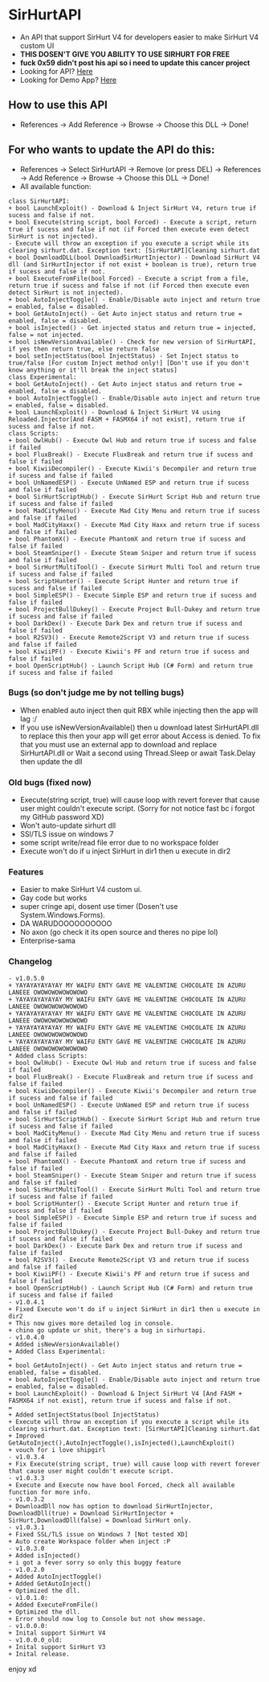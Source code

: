 # SirHurtAPI
 - An API that support SirHurt V4 for developers easier to make SirHurt V4 custom UI
 - **THIS DOSEN'T GIVE YOU ABILITY TO USE SIRHURT FOR FREE**
 - **fuck 0x59 didn't post his api so i need to update this cancer project**
 - Looking for API? [Here](https://raw.githubusercontent.com/teppyboy/SirHurtAPI/master/SirHurtAPI/SirHurtAPI/SirHurtAPI/bin/Debug/SirHurtAPI.dll)
 - Looking for Demo App? [Here](https://github.com/teppyboy/SirHurtAPI/raw/master/SirHurtAPI/SirHurtAPI/SirHurtAPI%20Demo%20App/bin/Debug/SirHurtAPI%20Demo%20App.exe)
## How to use this API
- References -> Add Reference -> Browse -> Choose this DLL -> Done!
## For who wants to update the API do this:
- References -> Select SirHurtAPI -> Remove (or press DEL) -> References -> Add Reference -> Browse -> Choose this DLL -> Done!
- All available function:
```
class SirHurtAPI:
+ bool LaunchExploit() - Download & Inject SirHurt V4, return true if sucess and false if not.
+ bool Execute(string script, bool Forced) - Execute a script, return true if sucess and false if not (if Forced then execute even detect SirHurt is not injected).
- Execute will throw an exception if you execute a script while its clearing sirhurt.dat. Exception text: [SirHurtAPI]Cleaning sirhurt.dat
+ bool DownloadDLL(bool DownloadSirHurtInjector) - Download SirHurt V4 dll (and SirHurtInjector if not exist + boolean is true), return true if sucess and false if not.
+ bool ExecuteFromFile(bool Forced) - Execute a script from a file, return true if sucess and false if not (if Forced then execute even detect SirHurt is not injected).
+ bool AutoInjectToggle() - Enable/Disable auto inject and return true = enabled, false = disabled.
+ bool GetAutoInject() - Get Auto inject status and return true = enabled, false = disabled.
+ bool isInjected() - Get injected status and return true = injected, false = not injected.
+ bool isNewVersionAvailable() - Check for new version of SirHurtAPI, if yes then return true, else return false
+ bool setInjectStatus(bool InjectStatus) - Set Inject status to true/false [For custom Inject method only!] [Don't use if you don't know anything or it'll break the inject status]
class Experimental:
+ bool GetAutoInject() - Get Auto inject status and return true = enabled, false = disabled.
+ bool AutoInjectToggle() - Enable/Disable auto inject and return true = enabled, false = disabled.
+ bool LaunchExploit() - Download & Inject SirHurt V4 using Reloaded.Injector[And FASM + FASMX64 if not exist], return true if sucess and false if not.
class Scripts:
+ bool OwlHub() - Execute Owl Hub and return true if sucess and false if failed
+ bool FluxBreak() - Execute FluxBreak and return true if sucess and false if failed
+ bool KiwiiDecompiler() - Execute Kiwii's Decompiler and return true if sucess and false if failed
+ bool UnNamedESP() - Execute UnNamed ESP and return true if sucess and false if failed
+ bool SirHurtScriptHub() - Execute SirHurt Script Hub and return true if sucess and false if failed
+ bool MadCityMenu() - Execute Mad City Menu and return true if sucess and false if failed
+ bool MadCityHaxx() - Execute Mad City Haxx and return true if sucess and false if failed
+ bool PhantomX() - Execute PhantomX and return true if sucess and false if failed
+ bool SteamSniper() - Execute Steam Sniper and return true if sucess and false if failed
+ bool SirHurtMultiTool() - Execute SirHurt Multi Tool and return true if sucess and false if failed
+ bool ScriptHunter() - Execute Script Hunter and return true if sucess and false if failed
+ bool SimpleESP() - Execute Simple ESP and return true if sucess and false if failed
+ bool ProjectBullDukey() - Execute Project Bull-Dukey and return true if sucess and false if failed
+ bool DarkDex() - Execute Dark Dex and return true if sucess and false if failed
+ bool R2SV3() - Execute Remote2Script V3 and return true if sucess and false if failed
+ bool KiwiiPF() - Execute Kiwii's PF and return true if sucess and false if failed
+ bool OpenScriptHub() - Launch Script Hub (C# Form) and return true if sucess and false if failed
```
### Bugs (so don't judge me by not telling bugs)
- When enabled auto inject then quit RBX while injecting then the app will lag :/
- If you use isNewVersionAvailable() then u download latest SirHurtAPI.dll to replace this then your app will get error about Access is denied. To fix that you must use an external app to download and replace SirHurtAPI.dll or Wait a second using Thread.Sleep or await Task.Delay then update the dll
### Old bugs (fixed now)
- Execute(string script, true) will cause loop with revert forever that cause user might couldn't execute script. (Sorry for not notice fast bc i forgot my GitHub password XD)
- Won't auto-update sirhurt dll
- SSl/TLS issue on windows 7
- some script write/read file error due to no workspace folder
- Execute won't do if u inject SirHurt in dir1 then u execute in dir2
### Features
- Easier to make SirHurt V4 custom ui.
- Gay code but works
- super cringe api, dosent use timer (Dosen't use System.Windows.Forms).
- DA WARUDOOOOOOOOOO
- No axon (go check it its open source and theres no pipe lol)
- Enterprise-sama
### Changelog
```
- v1.0.5.0
+ YAYAYAYAYAYAY MY WAIFU ENTY GAVE ME VALENTINE CHOCOLATE IN AZURU LANEEE OWOWOWOWOWOWOWO
+ YAYAYAYAYAYAY MY WAIFU ENTY GAVE ME VALENTINE CHOCOLATE IN AZURU LANEEE OWOWOWOWOWOWOWO
+ YAYAYAYAYAYAY MY WAIFU ENTY GAVE ME VALENTINE CHOCOLATE IN AZURU LANEEE OWOWOWOWOWOWOWO
+ YAYAYAYAYAYAY MY WAIFU ENTY GAVE ME VALENTINE CHOCOLATE IN AZURU LANEEE OWOWOWOWOWOWOWO
+ YAYAYAYAYAYAY MY WAIFU ENTY GAVE ME VALENTINE CHOCOLATE IN AZURU LANEEE OWOWOWOWOWOWOWO
* Added class Scripts:
+ bool OwlHub() - Execute Owl Hub and return true if sucess and false if failed
+ bool FluxBreak() - Execute FluxBreak and return true if sucess and false if failed
+ bool KiwiiDecompiler() - Execute Kiwii's Decompiler and return true if sucess and false if failed
+ bool UnNamedESP() - Execute UnNamed ESP and return true if sucess and false if failed
+ bool SirHurtScriptHub() - Execute SirHurt Script Hub and return true if sucess and false if failed
+ bool MadCityMenu() - Execute Mad City Menu and return true if sucess and false if failed
+ bool MadCityHaxx() - Execute Mad City Haxx and return true if sucess and false if failed
+ bool PhantomX() - Execute PhantomX and return true if sucess and false if failed
+ bool SteamSniper() - Execute Steam Sniper and return true if sucess and false if failed
+ bool SirHurtMultiTool() - Execute SirHurt Multi Tool and return true if sucess and false if failed
+ bool ScriptHunter() - Execute Script Hunter and return true if sucess and false if failed
+ bool SimpleESP() - Execute Simple ESP and return true if sucess and false if failed
+ bool ProjectBullDukey() - Execute Project Bull-Dukey and return true if sucess and false if failed
+ bool DarkDex() - Execute Dark Dex and return true if sucess and false if failed
+ bool R2SV3() - Execute Remote2Script V3 and return true if sucess and false if failed
+ bool KiwiiPF() - Execute Kiwii's PF and return true if sucess and false if failed
+ bool OpenScriptHub() - Launch Script Hub (C# Form) and return true if sucess and false if failed
- v1.0.4.1
+ Fixed Execute won't do if u inject SirHurt in dir1 then u execute in dir2
+ This now gives more detailed log in console.
+ chino go update ur shit, there's a bug in sirhurtapi.
- v1.0.4.0
+ Added isNewVersionAvailable()
+ Added Class Experimental:
= 
+ bool GetAutoInject() - Get Auto inject status and return true = enabled, false = disabled.
+ bool AutoInjectToggle() - Enable/Disable auto inject and return true = enabled, false = disabled.
+ bool LaunchExploit() - Download & Inject SirHurt V4 [And FASM + FASMX64 if not exist], return true if sucess and false if not.
=
+ Added setInjectStatus(bool InjectStatus)
+ Execute will throw an exception if you execute a script while its clearing sirhurt.dat. Exception text: [SirHurtAPI]Cleaning sirhurt.dat
+ Improved GetAutoInject(),AutoInjectToggle(),isInjected(),LaunchExploit()
+ vouch for i love shipgirl
- v1.0.3.4
+ Fix Execute(string script, true) will cause loop with revert forever that cause user might couldn't execute script.
- v1.0.3.3
+ Execute and Execute now have bool Forced, check all available function for more info.
- v1.0.3.2
+ DownloadDll now has option to download SirHurtInjector, DownloadDll(true) = Download SirHurtInjector + SirHurt,DownloadDll(false) = Download SirHurt only.
- v1.0.3.1
+ Fixed SSL/TLS issue on Windows 7 [Not tested XD]
+ Auto create Workspace folder when inject :P
- v1.0.3.0
+ Added isInjected()
+ i got a fever sorry so only this buggy feature
- v1.0.2.0
+ Added AutoInjectToggle()
+ Added GetAutoInject()
+ Optimized the dll.
- v1.0.1.0:
+ Added ExecuteFromFile()
+ Optimized the dll.
+ Error should now log to Console but not show message.
- v1.0.0.0:
+ Inital support SirHurt V4
- v1.0.0.0_old:
+ Inital support SirHurt V3
+ Inital release.
```
enjoy xd 
